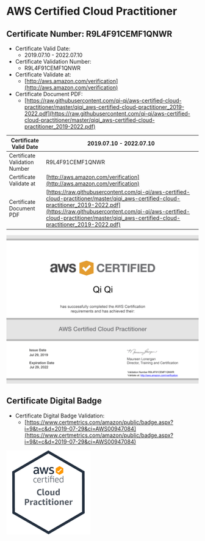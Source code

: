 # AWS Certified Cloud Practitioner

## Certificate Number: R9L4F91CEMF1QNWR
- Certificate Valid Date: 
  - 2019.07.10 - 2022.07.10
- Certificate Validation Number: 
  - R9L4F91CEMF1QNWR
- Certificate Validate at: 
  - [http://aws.amazon.com/verification](http://aws.amazon.com/verification)
- Certificate Document PDF: 
  - [https://raw.githubusercontent.com/qi-qi/aws-certified-cloud-practitioner/master/qiqi_aws-certified-cloud-practitioner_2019-2022.pdf](https://raw.githubusercontent.com/qi-qi/aws-certified-cloud-practitioner/master/qiqi_aws-certified-cloud-practitioner_2019-2022.pdf)

| Certificate Valid Date | 2019.07.10 - 2022.07.10 |
|-------------------------------|----------------------------------------------------------------------------------------------------------------------------------------------------------------------------------------------------------------------------------------------------------------------------|
| Certificate Validation Number | R9L4F91CEMF1QNWR |
| Certificate Validate at | [http://aws.amazon.com/verification](http://aws.amazon.com/verification) |
| Certificate Document PDF | [https://raw.githubusercontent.com/qi-qi/aws-certified-cloud-practitioner/master/qiqi_aws-certified-cloud-practitioner_2019-2022.pdf](https://raw.githubusercontent.com/qi-qi/aws-certified-cloud-practitioner/master/qiqi_aws-certified-cloud-practitioner_2019-2022.pdf) |

![](https://raw.githubusercontent.com/qi-qi/aws-certified-cloud-practitioner/master/qiqi_aws-certified-cloud-practitioner_2019-2022.png)

## Certificate Digital Badge
- Certificate Digital Badge Validation:
  - [https://www.certmetrics.com/amazon/public/badge.aspx?i=9&t=c&d=2019-07-29&ci=AWS00947084](https://www.certmetrics.com/amazon/public/badge.aspx?i=9&t=c&d=2019-07-29&ci=AWS00947084)

![](https://raw.githubusercontent.com/qi-qi/aws-certified-cloud-practitioner/master/aws-certified-cloud-practitioner-digital-badge.png)
